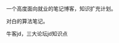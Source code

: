 一个高度面向就业的笔记博客，知识扩充计划。

对白的算法笔记。

牛客jd，三大论坛jd知识点

































































































